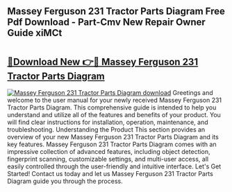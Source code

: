## Massey Ferguson 231 Tractor Parts Diagram Free Pdf Download - Part-Cmv New Repair Owner Guide xiMCt

# <h2><a href="http://dfhm7f.blite.top/?on=Massey+Ferguson+231+Tractor+Parts+Diagram">🔗Download New 👉🔴 Massey Ferguson 231 Tractor Parts Diagram</a></h2>

[![Massey Ferguson 231 Tractor Parts Diagram download](https://i.imgur.com/lujVjoI.png)](http://dfhm7f.blite.top/?on=Massey+Ferguson+231+Tractor+Parts+Diagram)
Greetings and welcome to the user manual for your newly received Massey Ferguson 231 Tractor Parts Diagram. This comprehensive guide is intended to help you understand and utilize all of the features and benefits of your product. You will find clear instructions for installation, operation, maintenance, and troubleshooting. Understanding the Product This section provides an overview of your new Massey Ferguson 231 Tractor Parts Diagram and its key features. Massey Ferguson 231 Tractor Parts Diagram comes with an impressive collection of advanced features, including object detection, fingerprint scanning, customizable settings, and multi-user access, all easily controlled through the user-friendly and intuitive interface. Let's Get Started! Contact us today and let us Massey Ferguson 231 Tractor Parts Diagram guide you through the process.
